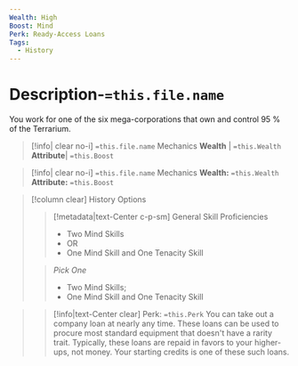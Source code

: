 ```yaml
---
Wealth: High
Boost: Mind
Perk: Ready-Access Loans
Tags:
  - History
---
```

# Description-`=this.file.name`
You work for one of the six mega-corporations that own and control 95 % of the Terrarium. 
>[!info| clear no-i] `=this.file.name` Mechanics
>**Wealth** | `=this.Wealth`   
>**Attribute**| `=this.Boost`

>[!info| clear no-i] `=this.file.name` Mechanics
>**Wealth:** `=this.Wealth`   
>**Attribute:** `=this.Boost`

>[!column clear] History Options
>> [!metadata|text-Center c-p-sm] General Skill Proficiencies
>> - Two Mind Skills 
>> - OR
>> - One Mind Skill and One Tenacity Skill
>
>>*Pick One*
>> - Two Mind Skills;
>> - One Mind Skill and One Tenacity Skill


>> [!info|text-Center clear] Perk: `=this.Perk`
>> You can take out a company loan at nearly any time. These loans can be used to procure most standard equipment that doesn't have a rarity trait. Typically, these loans are repaid in favors to your higher-ups, not money. Your starting credits is one of these such loans.